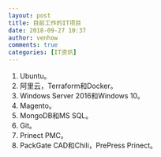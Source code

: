 ```yaml
---
layout: post
title: 目前工作的IT项目
date: 2018-09-27 10:37
author: venhow
comments: true
categories: [IT资讯]
---
```

<ol>
    <li>Ubuntu。</li>
    <li>阿里云，Terraform和Docker。</li>
    <li>Windows Server 2016和Windows 10。</li>
    <li>Magento。</li>
    <li>MongoDB和MS SQL。</li>
    <li>Git。</li>
    <li>Prinect PMC。</li>
    <li>PackGate CAD和Chili，PrePress Prinect。</li>
</ol>
